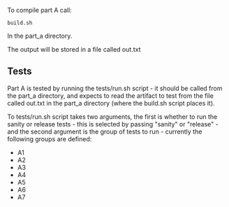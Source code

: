 To compile part A call:

```
build.sh
```
In the part_a directory.

The output will be stored in a file called out.txt

## Tests

Part A is tested by running the tests/run.sh script - it should be called from the part_a directory, and expects to read the artifact to test from the file called out.txt in the part_a directory (where the build.sh script places it).

To tests/run.sh script takes two arguments, the first is whether to run the sanity or release tests - this is selected by passing "sanity" or "release" - and the second argument is the group of tests to run - currently the following groups are defined:
* A1
* A2
* A3
* A4
* A5
* A6
* A7
